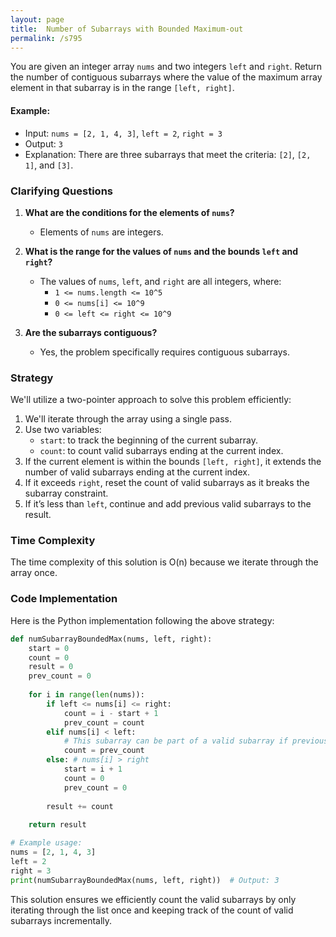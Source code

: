 ```yaml
---
layout: page
title:  Number of Subarrays with Bounded Maximum-out
permalink: /s795
---
```


You are given an integer array `nums` and two integers `left` and `right`. Return the number of contiguous subarrays where the value of the maximum array element in that subarray is in the range `[left, right]`.

#### Example:
- Input: `nums = [2, 1, 4, 3]`, `left = 2`, `right = 3`
- Output: `3`
- Explanation: There are three subarrays that meet the criteria: `[2]`, `[2, 1]`, and `[3]`.

### Clarifying Questions
1. **What are the conditions for the elements of `nums`?**
   - Elements of `nums` are integers.
   
2. **What is the range for the values of `nums` and the bounds `left` and `right`?**
   - The values of `nums`, `left`, and `right` are all integers, where: 
     - `1 <= nums.length <= 10^5`
     - `0 <= nums[i] <= 10^9`
     - `0 <= left <= right <= 10^9`

3. **Are the subarrays contiguous?**
   - Yes, the problem specifically requires contiguous subarrays.

### Strategy

We'll utilize a two-pointer approach to solve this problem efficiently:
1. We'll iterate through the array using a single pass.
2. Use two variables:
   - `start`: to track the beginning of the current subarray.
   - `count`: to count valid subarrays ending at the current index.
3. If the current element is within the bounds `[left, right]`, it extends the number of valid subarrays ending at the current index.
4. If it exceeds `right`, reset the count of valid subarrays as it breaks the subarray constraint.
5. If it’s less than `left`, continue and add previous valid subarrays to the result.

### Time Complexity

The time complexity of this solution is O(n) because we iterate through the array once.

### Code Implementation

Here is the Python implementation following the above strategy:

```python
def numSubarrayBoundedMax(nums, left, right):
    start = 0
    count = 0
    result = 0
    prev_count = 0
    
    for i in range(len(nums)):
        if left <= nums[i] <= right:
            count = i - start + 1
            prev_count = count
        elif nums[i] < left:
            # This subarray can be part of a valid subarray if previous elements were valid
            count = prev_count
        else: # nums[i] > right
            start = i + 1
            count = 0
            prev_count = 0
        
        result += count
        
    return result

# Example usage:
nums = [2, 1, 4, 3]
left = 2
right = 3
print(numSubarrayBoundedMax(nums, left, right))  # Output: 3
```

This solution ensures we efficiently count the valid subarrays by only iterating through the list once and keeping track of the count of valid subarrays incrementally.